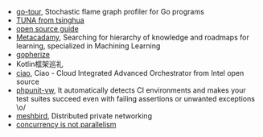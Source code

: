 - [go-tour](https://github.com/uber/go-torch), Stochastic flame graph profiler for Go programs
- [TUNA from tsinghua](https://tuna.moe/)
- [open source guide](https://github.com/github/open-source-guide)
- [Metacadamy](https://metacademy.org/), Searching for hierarchy of knowledge and roadmaps for learning, specialized in Machining Learning
- [gopherize](https://gopherize.me)
- Kotlin框架巡礼
- [ciao](https://github.com/01org/ciao), Ciao - Cloud Integrated Advanced Orchestrator from Intel open source
- [phpunit-vw](https://github.com/hmlb/phpunit-vw), It automatically detects CI environments and makes your test suites succeed even with failing assertions or unwanted exceptions \o/
- [meshbird](https://github.com/meshbird/meshbird), Distributed private networking
- [concurrency is not parallelism](https://blog.golang.org/concurrency-is-not-parallelism)
